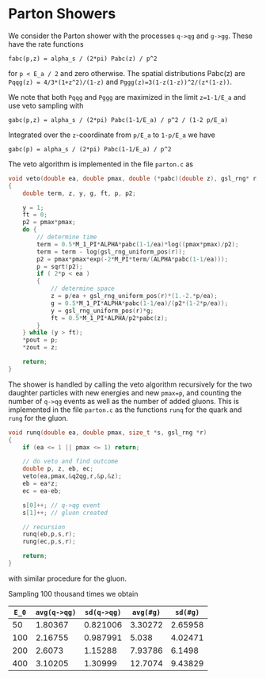 # Parton Showers
We consider the Parton shower with the processes
`q->qg` and `g->gg`.
These have the rate functions
```
fabc(p,z) = alpha_s / (2*pi) Pabc(z) / p^2
```
for `p < E_a / 2` and zero otherwise.
The spatial distributions Pabc(z) are
`Pqqg(z) = 4/3*(1+z^2)/(1-z)` and `Pggg(z)=3(1-z(1-z))^2/(z*(1-z))`.

We note that both `Pqqg` and `Pggg` are maximized in the limit `z=1-1/E_a`
and use veto sampling with
```
gabc(p,z) = alpha_s / (2*pi) Pabc(1-1/E_a) / p^2 / (1-2 p/E_a)
```
Integrated over the `z`-coordinate from `p/E_a` to `1-p/E_a` we have
```
gabc(p) = alpha_s / (2*pi) Pabc(1-1/E_a) / p^2
```
The veto algorithm is implemented in the file `parton.c` as
```C
void veto(double ea, double pmax, double (*pabc)(double z), gsl_rng* r, double *pout, double *zout)
{
	double term, z, y, g, ft, p, p2;

	y = 1;
	ft = 0;
	p2 = pmax*pmax;
	do {
		// determine time
		term = 0.5*M_1_PI*ALPHA*pabc(1-1/ea)*log((pmax*pmax)/p2);
		term = term - log(gsl_rng_uniform_pos(r));
		p2 = pmax*pmax*exp(-2*M_PI*term/(ALPHA*pabc(1-1/ea)));
		p = sqrt(p2);
		if ( 2*p < ea )
		{
			// determine space
			z = p/ea + gsl_rng_uniform_pos(r)*(1.-2.*p/ea);
			g = 0.5*M_1_PI*ALPHA*pabc(1-1/ea)/(p2*(1-2*p/ea));
			y = gsl_rng_uniform_pos(r)*g;
			ft = 0.5*M_1_PI*ALPHA/p2*pabc(z);
		}
	} while (y > ft);
	*pout = p;
	*zout = z;

	return;
}
```
The shower is handled by calling the veto algorithm recursively for the
two daughter particles with new energies and new `pmax=p`,
and counting the number of `q->qg` events as well as the number of added gluons.
This is implemented in the file `parton.c` as the functions `runq` for the
quark and `rung` for the gluon.
```C
void runq(double ea, double pmax, size_t *s, gsl_rng *r)
{
	if (ea <= 1 || pmax <= 1) return;

	// do veto and find outcome
	double p, z, eb, ec;
	veto(ea,pmax,&q2qg,r,&p,&z);
	eb = ea*z;
	ec = ea-eb;

	s[0]++; // q->qg event
	s[1]++; // gluon created

	// recursion
	runq(eb,p,s,r);
	rung(ec,p,s,r);

	return;
}
```
with similar procedure for the gluon.

Sampling 100 thousand times we obtain

|`E_0`		| `avg(q->qg)`	| `sd(q->qg)`	| `avg(#g)`	| `sd(#g)`|
|-----------|---------------|---------------|-----------|---------|
|50|1.80367|0.821006|3.30272|2.65958|
|100|2.16755|0.987991|5.038|4.02471|
|200|2.6073|1.15288|7.93786|6.1498|
|400|3.10205|1.30999|12.7074|9.43829|
